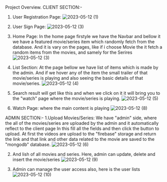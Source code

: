 Project Overview.
CLIENT SECTION:-
1. User Registration Page:
![2023-05-12 (1)](https://github.com/metaphor07/netfilx-app/assets/93358507/6c71fc7a-02be-42c7-8120-1867c859376e)

2. User Sign Page: 
 ![2023-05-12 (3)](https://github.com/metaphor07/netfilx-app/assets/93358507/36415b5b-aa29-4795-8511-3d39669450ed)
 
 3. Home Page: In the home page firstyle we have the Navbar and bellow it we have a featured movie/series item which randomly fetch from the database. And it is vary on the pages, like if i choose Movie the it fetch a random items from the movies, and samely for the Serires
![2023-05-12 (3)](https://github.com/metaphor07/netfilx-app/assets/93358507/13139e3b-031d-4bcf-b7e0-c62ca0ef216d)

4. List Section: At the page bellow we have list of items which is made by the admin. And if we hover any of the item the small trailer of that movie/series is playing and also seeing the basic details of that movie/series.
![2023-05-12 (4)](https://github.com/metaphor07/netfilx-app/assets/93358507/4d77ed4d-d9f9-4946-933a-9a7c835ad580)

5. Search result will get like this and when we click on it it will bring you to the "watch" page where the movie/series is playing.
![2023-05-12 (5)](https://github.com/metaphor07/netfilx-app/assets/93358507/5af0fcc3-ad55-4d97-9e49-ccdc5e659325)

4. Watch Page: where the main content is playing
![2023-05-12 (8)](https://github.com/metaphor07/netfilx-app/assets/93358507/76464b1b-a3ae-48cb-bbc6-4df47a0650a3)

ADMIN SECTION:-
1.Upload Movies/Series: We have "admin" side, where the all of the movies/series are uploaded by the admin and it automatically reflect to the client page
In this fill all the fields and then click the button to upload. At first the videos are upload to the "firebase" storage and return the link and that link and other data related to the movie are saved to the "mongodb" database.
![2023-05-12 (6)](https://github.com/metaphor07/netfilx-app/assets/93358507/28599244-6a29-47e4-8a5d-c26505534ad6)

2. And lish of all movies and series. Here, admin can update, delete and insert the movie/series
![2023-05-12 (9)](https://github.com/metaphor07/netfilx-app/assets/93358507/9b044f78-3f8f-4eba-8c73-2cec38b43a07)

3. Admin can manage the user access also, here is the user lists
![2023-05-12 (10)](https://github.com/metaphor07/netfilx-app/assets/93358507/9223a966-1bcb-41aa-8475-3bad5ffe71df)
